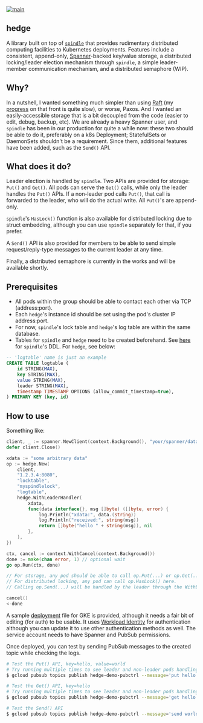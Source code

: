 [![main](https://github.com/flowerinthenight/hedge/actions/workflows/main.yml/badge.svg)](https://github.com/flowerinthenight/hedge/actions/workflows/main.yml)

## hedge
A library built on top of [`spindle`](https://github.com/flowerinthenight/spindle) that provides rudimentary distributed computing facilities to Kubernetes deployments. Features include a consistent, append-only, [Spanner](https://cloud.google.com/spanner)-backed key/value storage, a distributed locking/leader election mechanism through `spindle`, a simple leader-member communication mechanism, and a distributed semaphore (WIP).

## Why?
In a nutshell, I wanted something much simpler than using [Raft](https://raft.github.io/) (my [progress](https://github.com/flowerinthenight/testqrm) on that front is quite slow), or worse, Paxos. And I wanted an easily-accessible storage that is a bit decoupled from the code (easier to edit, debug, backup, etc). We are already a heavy Spanner user, and `spindle` has been in our production for quite a while now: these two should be able to do it, preferably on a k8s Deployment; StatefulSets or DaemonSets shouldn't be a requirement. Since them, additional features have been added, such as the `Send()` API.

## What does it do?
Leader election is handled by `spindle`. Two APIs are provided for storage: `Put()` and `Get()`. All pods can serve the `Get()` calls, while only the leader handles the `Put()` APIs. If a non-leader pod calls `Put()`, that call is forwarded to the leader, who will do the actual write. All `Put()`'s are append-only.

`spindle`'s `HasLock()` function is also available for distributed locking due to struct embedding, although you can use `spindle` separately for that, if you prefer.

A `Send()` API is also provided for members to be able to send simple request/reply-type messages to the current leader at any time.

Finally, a distributed semaphore is currently in the works and will be available shortly.

## Prerequisites
* All pods within the group should be able to contact each other via TCP (address:port).
* Each `hedge`'s instance id should be set using the pod's cluster IP address:port.
* For now, `spindle`'s lock table and `hedge`'s log table are within the same database.
* Tables for `spindle` and `hedge` need to be created beforehand. See [here](https://github.com/flowerinthenight/spindle#usage) for `spindle`'s DDL. For `hedge`, see below:

```sql
-- 'logtable' name is just an example
CREATE TABLE logtable (
    id STRING(MAX),
    key STRING(MAX),
    value STRING(MAX),
    leader STRING(MAX),
    timestamp TIMESTAMP OPTIONS (allow_commit_timestamp=true),
) PRIMARY KEY (key, id)
```

## How to use
Something like:
```go
client, _ := spanner.NewClient(context.Background(), "your/spanner/database")
defer client.Close()

xdata := "some arbitrary data"
op := hedge.New(
	client,
	"1.2.3.4:8080",
	"locktable",
	"myspindlelock",
	"logtable",
	hedge.WithLeaderHandler(
		xdata,
		func(data interface{}, msg []byte) ([]byte, error) {
			log.Println("xdata:", data.(string))
			log.Println("received:", string(msg))
			return []byte("hello " + string(msg)), nil
		},
	),
})

ctx, cancel := context.WithCancel(context.Background())
done := make(chan error, 1) // optional wait
go op.Run(ctx, done)

// For storage, any pod should be able to call op.Put(...) or op.Get(...) here.
// For distributed locking, any pod can call op.HasLock() here.
// Calling op.Send(...) will be handled by the leader through the WithLeaderHandler callback.

cancel()
<-done
```

A sample [deployment](./deployment_template.yaml) file for GKE is provided, although it needs a fair bit of editing (for auth) to be usable. It uses [Workload Identity](https://cloud.google.com/kubernetes-engine/docs/how-to/workload-identity) for authentication although you can update it to use other authentication methods as well. The service account needs to have Spanner and PubSub permissions.

Once deployed, you can test by sending PubSub messages to the created topic while checking the logs.
```sh
# Test the Put() API, key=hello, value=world
# Try running multiple times to see leader and non-leader pods handling the messages.
$ gcloud pubsub topics publish hedge-demo-pubctrl --message='put hello world'

# Test the Get() API, key=hello
# Try running multiple times to see leader and non-leader pods handling the messages.
$ gcloud pubsub topics publish hedge-demo-pubctrl --message='get hello'

# Test the Send() API
$ gcloud pubsub topics publish hedge-demo-pubctrl --message='send world'
```
